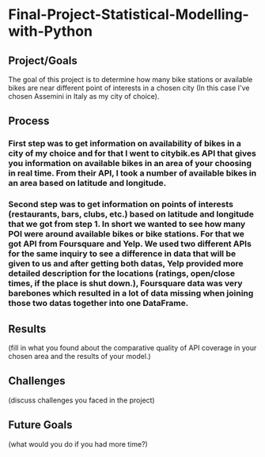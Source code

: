 # Final-Project-Statistical-Modelling-with-Python

## Project/Goals
The goal of this project is to determine how many bike stations or available bikes are near different point of interests in a chosen city (In this case I've chosen Assemini in Italy as my city of choice).

## Process
### First step was to get information on availability of bikes in a city of my choice and for that I went to citybik.es API that gives you information on available bikes in an area of your choosing in real time. From their API, I took a number of available bikes in an area based on latitude and longitude.
### Second step was to get information on points of interests (restaurants, bars, clubs, etc.) based on latitude and longitude that we got from step 1. In short we wanted to see how many POI were around available bikes or bike stations. For that we got API from Foursquare and Yelp. We used two different APIs for the same inquiry to see a difference in data that will be given to us and after getting both datas, Yelp provided more detailed description for the locations (ratings, open/close times, if the place is shut down.), Foursquare data was very barebones which resulted in a lot of data missing when joining those two datas together into one DataFrame.

## Results
(fill in what you found about the comparative quality of API coverage in your chosen area and the results of your model.)

## Challenges 
(discuss challenges you faced in the project)

## Future Goals
(what would you do if you had more time?)
